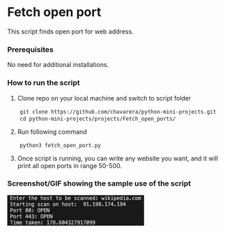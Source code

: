 # Fetch open port
<!--Remove the below lines and add yours -->
This script finds open port for web address.

### Prerequisites
<!--Remove the below lines and add yours -->
No need for additional installations.

### How to run the script
<!--Remove the below lines and add yours -->
1. Clone repo on your local machine and switch to script folder
```
    git clone https://github.com/chavarera/python-mini-projects.git
    cd python-mini-projects/projects/Fetch_open_ports/
```

2. Run following command
```
    python3 fetch_open_port.py
```

3. Once script is running, you can write any website you want, and it will print all open ports in range 50-500.

### Screenshot/GIF showing the sample use of the script
<!--Remove the below lines and add yours -->
![Example of script usage](Screenshot.png)


